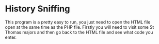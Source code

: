 # History Sniffing

This program is a pretty easy to run, you just need to open the HTML file open at the same time as the PHP file. Firstly you will need to visit some St Thomas majors and then go back to the HTML file and see what code you enter.

